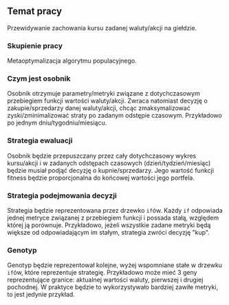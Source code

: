 ## Temat pracy
Przewidywanie zachowania kursu zadanej waluty/akcji na giełdzie.

### Skupienie pracy
Metaoptymalizacja algorytmu populacyjnego.

### Czym jest osobnik
Osobnik otrzymuje parametry/metryki związane z dotychczasowym przebiegiem funkcji wartości waluty/akcji. Zwraca natomiast decyzję o zakupie/sprzedarzy danej waluty/akcji, chcąc zmaksymalizować zyski/zminimalizować straty po zadanym odstępie czasowym. Przykładowo po jednym dniu/tygodniu/miesiącu.

### Strategia ewaluacji
Osobnik będzie przepuszczany przez cały dotychczasowy wykres kursu/akcji i w zadanych odstępach czasowych (dzień/tydzień/miesiąc) będzie musiał podjąć decyzję o kupnie/sprzedarzy. Jego wartość funkcji fitness będzie proporcjonalna do końcowej wartości jego portfela.

### Strategia podejmowania decyzji
Strategia będzie reprezentowana przez drzewko `if`ów. Każdy `if` odpowiada jednej metryce związanej z przebiegiem funkcji i possada stałą, względem której ją porównuje. Przykładowo, jeżeli wszystkie zadane metryki będą większe od odpowiadającym im stałym, strategia zwróci decyzję "kup".

### Genotyp
Genotyp będzie reprezentował kolejne, wyżej wspomniane stałe w drzewku `if`ów, które reprezentuje strategię. Przykładowo może mieć 3 geny reprezentujące granice: aktualnej wartości waluty, pierwszej i drugiej pochodnej. W praktyce będzie to wykorzystywało bardziej zawiłe metryki, to jest jedynie przykład.